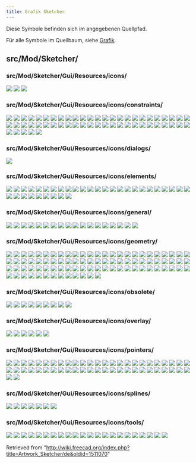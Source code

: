 ```yaml
---
title: Grafik Sketcher
---
```

Diese Symbole befinden sich im angegebenen Quellpfad.

Für alle Symbole im Quellbaum, siehe [Grafik](/Artwork/de "Artwork/de").

## src/Mod/Sketcher/

### src/Mod/Sketcher/Gui/Resources/icons/

![](/images/Sketcher_NotFullyConstrained.svg)
![](/images/Sketcher_Sketch.svg)
![](/images/SketcherWorkbench.svg)

### src/Mod/Sketcher/Gui/Resources/icons/constraints/

![](/images/Constraint_Block.svg)
![](/images/Constraint_Coincident.svg)
![](/images/Constraint_Concentric.svg)
![](/images/Constraint_Diameter.svg)
![](/images/Constraint_Diameter_Driven.svg)
![](/images/Constraint_Dimension.svg)
![](/images/Constraint_Dimension_Driven.svg)
![](/images/Constraint_Ellipse_Axis_Angle.svg)
![](/images/Constraint_Ellipse_Major_Radius.svg)
![](/images/Constraint_Ellipse_Minor_Radius.svg)
![](/images/Constraint_Ellipse_Radii.svg)
![](/images/Constraint_EqualLength.svg)
![](/images/Constraint_ExternalAngle.svg)
![](/images/Constraint_Horizontal.svg)
![](/images/Constraint_HorizontalDistance.svg)
![](/images/Constraint_HorizontalDistance_Driven.svg)
![](/images/Constraint_HorVer.svg)
![](/images/Constraint_InternalAlignment.svg)
![](/images/Constraint_InternalAlignment_Ellipse_Focus1.svg)
![](/images/Constraint_InternalAlignment_Ellipse_Focus2.svg)
![](/images/Constraint_InternalAlignment_Ellipse_MajorAxis.svg)
![](/images/Constraint_InternalAlignment_Ellipse_MinorAxis.svg)
![](/images/Constraint_InternalAngle.svg)
![](/images/Constraint_InternalAngle_Driven.svg)
![](/images/Constraint_Length.svg)
![](/images/Constraint_Length_Driven.svg)
![](/images/Constraint_Lock.svg)
![](/images/Constraint_Lock_Driven.svg)
![](/images/Constraint_Parallel.svg)
![](/images/Constraint_Perpendicular.svg)
![](/images/Constraint_PointOnEnd.svg)
![](/images/Constraint_PointOnMidPoint.svg)
![](/images/Constraint_PointOnObject.svg)
![](/images/Constraint_PointOnPoint.svg)
![](/images/Constraint_PointOnStart.svg)
![](/images/Constraint_PointToObject.svg)
![](/images/Constraint_Radiam.svg)
![](/images/Constraint_Radiam_Driven.svg)
![](/images/Constraint_Radius.svg)
![](/images/Constraint_Radius_Driven.svg)
![](/images/Constraint_SnellsLaw.svg)
![](/images/Constraint_SnellsLaw_Driven.svg)
![](/images/Constraint_Symmetric.svg)
![](/images/Constraint_Tangent.svg)
![](/images/Constraint_TangentToEnd.svg)
![](/images/Constraint_TangentToStart.svg)
![](/images/Constraint_Vertical.svg)
![](/images/Constraint_VerticalDistance.svg)
![](/images/Constraint_VerticalDistance_Driven.svg)
![](/images/Sketcher_Crosshair.svg)
![](/images/Sketcher_ToggleActiveConstraint.svg)
![](/images/Sketcher_ToggleConstraint.svg)
![](/images/Sketcher_ToggleConstraint_Driven.svg)
![](/images/Sketcher_Toggle_Constraint_Driven.svg)
![](/images/Sketcher_Toggle_Constraint_Driving.svg)

### src/Mod/Sketcher/Gui/Resources/icons/dialogs/

![](/images/Sketcher_Settings.svg)

### src/Mod/Sketcher/Gui/Resources/icons/elements/

![](/images/Sketcher_Element_Arc_Edge.svg)
![](/images/Sketcher_Element_Arc_EndPoint.svg)
![](/images/Sketcher_Element_Arc_MidPoint.svg)
![](/images/Sketcher_Element_Arc_StartingPoint.svg)
![](/images/Sketcher_Element_BSpline_Edge.svg)
![](/images/Sketcher_Element_BSpline_EndPoint.svg)
![](/images/Sketcher_Element_BSpline_StartPoint.svg)
![](/images/Sketcher_Element_Circle_Edge.svg)
![](/images/Sketcher_Element_Circle_MidPoint.svg)
![](/images/Sketcher_Element_Ellipse_All.svg)
![](/images/Sketcher_Element_Ellipse_CentrePoint.svg)
![](/images/Sketcher_Element_Ellipse_Edge_1.svg)
![](/images/Sketcher_Element_Ellipse_Edge_2.svg)
![](/images/Sketcher_Element_Ellipse_Focus1.svg)
![](/images/Sketcher_Element_Ellipse_Focus2.svg)
![](/images/Sketcher_Element_Ellipse_MajorAxis.svg)
![](/images/Sketcher_Element_Ellipse_MinorAxis.svg)
![](/images/Sketcher_Element_Elliptical_Arc_Centre_Point.svg)
![](/images/Sketcher_Element_Elliptical_Arc_Edge.svg)
![](/images/Sketcher_Element_Elliptical_Arc_End_Point.svg)
![](/images/Sketcher_Element_Elliptical_Arc_Start_Point.svg)
![](/images/Sketcher_Element_Hyperbolic_Arc_Centre_Point.svg)
![](/images/Sketcher_Element_Hyperbolic_Arc_Edge.svg)
![](/images/Sketcher_Element_Hyperbolic_Arc_End_Point.svg)
![](/images/Sketcher_Element_Hyperbolic_Arc_Start_Point.svg)
![](/images/Sketcher_Element_Line_Edge.svg)
![](/images/Sketcher_Element_Line_EndPoint.svg)
![](/images/Sketcher_Element_Line_StartingPoint.svg)
![](/images/Sketcher_Element_Parabolic_Arc_Centre_Point.svg)
![](/images/Sketcher_Element_Parabolic_Arc_Edge.svg)
![](/images/Sketcher_Element_Parabolic_Arc_End_Point.svg)
![](/images/Sketcher_Element_Parabolic_Arc_Start_Point.svg)
![](/images/Sketcher_Element_Point_StartingPoint.svg)
![](/images/Sketcher_Element_SelectionTypeInvalid.svg)

### src/Mod/Sketcher/Gui/Resources/icons/general/

![](/images/Sketcher_EditSketch.svg)
![](/images/Sketcher_GridToggle.svg)
![](/images/Sketcher_GridToggle_Deactivated.svg)
![](/images/Sketcher_LeaveSketch.svg)
![](/images/Sketcher_MapSketch.svg)
![](/images/Sketcher_MergeSketch.svg)
![](/images/Sketcher_MirrorSketch.svg)
![](/images/Sketcher_NewSketch.svg)
![](/images/Sketcher_RenderingOrder_Construction.svg)
![](/images/Sketcher_RenderingOrder_External.svg)
![](/images/Sketcher_RenderingOrder_Normal.svg)
![](/images/Sketcher_ReorientSketch.svg)
![](/images/Sketcher_Snap.svg)
![](/images/Sketcher_Snap_Deactivated.svg)
![](/images/Sketcher_SwitchVirtualSpace.svg)
![](/images/Sketcher_ValidateSketch.svg)
![](/images/Sketcher_ViewSection.svg)
![](/images/Sketcher_ViewSketch.svg)

### src/Mod/Sketcher/Gui/Resources/icons/geometry/

![](/images/Sketcher_AlterFillet.svg)
![](/images/Sketcher_CarbonCopy.svg)
![](/images/Sketcher_CarbonCopy_Constr.svg)
![](/images/Sketcher_Conics.svg)
![](/images/Sketcher_Conics_Constr.svg)
![](/images/Sketcher_Conics_Ellipse_3points.svg)
![](/images/Sketcher_Conics_Ellipse_Center.svg)
![](/images/Sketcher_Create_Periodic_BSpline.svg)
![](/images/Sketcher_Create_Periodic_BSpline_Constr.svg)
![](/images/Sketcher_Create_Periodic_BSplineByInterpolation.svg)
![](/images/Sketcher_Create_Periodic_BSplineByInterpolation_Constr.svg)
![](/images/Sketcher_Create3PointArc.svg)
![](/images/Sketcher_Create3PointArc_Constr.svg)
![](/images/Sketcher_Create3PointCircle.svg)
![](/images/Sketcher_Create3PointCircle_Constr.svg)
![](/images/Sketcher_CreateArc.svg)
![](/images/Sketcher_CreateArc_Constr.svg)
![](/images/Sketcher_CreateArcSlot.svg)
![](/images/Sketcher_CreateArcSlot_Constr.svg)
![](/images/Sketcher_CreateBSpline.svg)
![](/images/Sketcher_CreateBSpline_Constr.svg)
![](/images/Sketcher_CreateBSplineByInterpolation.svg)
![](/images/Sketcher_CreateBSplineByInterpolation_Constr.svg)
![](/images/Sketcher_CreateChamfer.svg)
![](/images/Sketcher_CreateCircle.svg)
![](/images/Sketcher_CreateCircle_Constr.svg)
![](/images/Sketcher_CreateEllipse_3points.svg)
![](/images/Sketcher_CreateEllipse_3points_Constr.svg)
![](/images/Sketcher_CreateEllipseByCenter.svg)
![](/images/Sketcher_CreateEllipseByCenter_Constr.svg)
![](/images/Sketcher_CreateElliptical_Arc.svg)
![](/images/Sketcher_CreateElliptical_Arc_Constr.svg)
![](/images/Sketcher_CreateFillet.svg)
![](/images/Sketcher_CreateFrame.svg)
![](/images/Sketcher_CreateFrame_Constr.svg)
![](/images/Sketcher_CreateHeptagon.svg)
![](/images/Sketcher_CreateHeptagon_Constr.svg)
![](/images/Sketcher_CreateHexagon.svg)
![](/images/Sketcher_CreateHexagon_Constr.svg)
![](/images/Sketcher_CreateHyperbolic_Arc.svg)
![](/images/Sketcher_CreateHyperbolic_Arc_Constr.svg)
![](/images/Sketcher_CreateLine.svg)
![](/images/Sketcher_CreateLine_Constr.svg)
![](/images/Sketcher_CreateLineAngleLength.svg)
![](/images/Sketcher_CreateLineAngleLength_Constr.svg)
![](/images/Sketcher_CreateLineLengthWidth.svg)
![](/images/Sketcher_CreateLineLengthWidth_Constr.svg)
![](/images/Sketcher_CreateOblong.svg)
![](/images/Sketcher_CreateOblong_Constr.svg)
![](/images/Sketcher_CreateOctagon.svg)
![](/images/Sketcher_CreateOctagon_Constr.svg)
![](/images/Sketcher_CreateParabolic_Arc.svg)
![](/images/Sketcher_CreateParabolic_Arc_Constr.svg)
![](/images/Sketcher_CreatePentagon.svg)
![](/images/Sketcher_CreatePentagon_Constr.svg)
![](/images/Sketcher_CreatePoint.svg)
![](/images/Sketcher_CreatePointFillet.svg)
![](/images/Sketcher_CreatePolyline.svg)
![](/images/Sketcher_CreatePolyline_Constr.svg)
![](/images/Sketcher_CreateRectangle.svg)
![](/images/Sketcher_CreateRectangle_Center.svg)
![](/images/Sketcher_CreateRectangle_Center_Constr.svg)
![](/images/Sketcher_CreateRectangle_Constr.svg)
![](/images/Sketcher_CreateRectangle3Points.svg)
![](/images/Sketcher_CreateRectangle3Points_Center.svg)
![](/images/Sketcher_CreateRectangle3Points_Center_Constr.svg)
![](/images/Sketcher_CreateRectangle3Points_Constr.svg)
![](/images/Sketcher_CreateRectangleSlot.svg)
![](/images/Sketcher_CreateRectangleSlot_Constr.svg)
![](/images/Sketcher_CreateRegularPolygon.svg)
![](/images/Sketcher_CreateRegularPolygon_Constr.svg)
![](/images/Sketcher_CreateSlot.svg)
![](/images/Sketcher_CreateSlot_Constr.svg)
![](/images/Sketcher_CreateSquare.svg)
![](/images/Sketcher_CreateSquare_Constr.svg)
![](/images/Sketcher_CreateText.svg)
![](/images/Sketcher_CreateTriangle.svg)
![](/images/Sketcher_CreateTriangle_Constr.svg)
![](/images/Sketcher_Extend.svg)
![](/images/Sketcher_External.svg)
![](/images/Sketcher_Intersection.svg)
![](/images/Sketcher_Intersection_Constr.svg)
![](/images/Sketcher_Projection.svg)
![](/images/Sketcher_Projection_Constr.svg)
![](/images/Sketcher_Split.svg)
![](/images/Sketcher_ToggleConstruction.svg)
![](/images/Sketcher_ToggleConstruction_Constr.svg)
![](/images/Sketcher_Trimming.svg)

### src/Mod/Sketcher/Gui/Resources/icons/obsolete/

![](/images/Sketcher_ConstrainCoincident_old.svg)
![](/images/Sketcher_ConstrainDistance_old.svg)
![](/images/Sketcher_ConstrainHorizontal_old.svg)
![](/images/Sketcher_ConstrainParallel_old.svg)
![](/images/Sketcher_ConstrainVertical_old.svg)
![](/images/Sketcher_DraftLine.svg)
![](/images/Sketcher_ProfilesHexagon1.svg)
![](/images/Sketcher_ToggleConstruction_old.svg)
![](/images/Sketcher_ToggleNormal.svg)

### src/Mod/Sketcher/Gui/Resources/icons/overlay/

![](/images/Sketcher_ArcOverlay.svg)
![](/images/Sketcher_BSplineComb.svg)
![](/images/Sketcher_BSplineDegree.svg)
![](/images/Sketcher_BSplineKnotMultiplicity.svg)
![](/images/Sketcher_BSplinePoleWeight.svg)
![](/images/Sketcher_BSplinePolygon.svg)

### src/Mod/Sketcher/Gui/Resources/icons/pointers/

![](/images/Sketcher_Pointer_CarbonCopy.svg)
![](/images/Sketcher_Pointer_Create_3PointArc.svg)
![](/images/Sketcher_Pointer_Create_3PointCircle.svg)
![](/images/Sketcher_Pointer_Create_Arc.svg)
![](/images/Sketcher_Pointer_Create_ArcOfEllipse.svg)
![](/images/Sketcher_Pointer_Create_ArcOfHyperbola.svg)
![](/images/Sketcher_Pointer_Create_ArcOfParabola.svg)
![](/images/Sketcher_Pointer_Create_ArcSlot.svg)
![](/images/Sketcher_Pointer_Create_Box.svg)
![](/images/Sketcher_Pointer_Create_Box_3Points.svg)
![](/images/Sketcher_Pointer_Create_Box_3Points_Center.svg)
![](/images/Sketcher_Pointer_Create_Box_Center.svg)
![](/images/Sketcher_Pointer_Create_BSpline.svg)
![](/images/Sketcher_Pointer_Create_BSplineByInterpolation.svg)
![](/images/Sketcher_Pointer_Create_Chamfer.svg)
![](/images/Sketcher_Pointer_Create_Circle.svg)
![](/images/Sketcher_Pointer_Create_Ellipse_3points.svg)
![](/images/Sketcher_Pointer_Create_EllipseByCenter.svg)
![](/images/Sketcher_Pointer_Create_Fillet.svg)
![](/images/Sketcher_Pointer_Create_Frame.svg)
![](/images/Sketcher_Pointer_Create_Frame_Center.svg)
![](/images/Sketcher_Pointer_Create_Line.svg)
![](/images/Sketcher_Pointer_Create_Line_Polar.svg)
![](/images/Sketcher_Pointer_Create_Lineset.svg)
![](/images/Sketcher_Pointer_Create_Offset.svg)
![](/images/Sketcher_Pointer_Create_Periodic_BSpline.svg)
![](/images/Sketcher_Pointer_Create_Periodic_BSplineByInterpolation.svg)
![](/images/Sketcher_Pointer_Create_Point.svg)
![](/images/Sketcher_Pointer_Create_PointChamfer.svg)
![](/images/Sketcher_Pointer_Create_PointFillet.svg)
![](/images/Sketcher_Pointer_Create_RectangleSlot.svg)
![](/images/Sketcher_Pointer_Create_Rotate.svg)
![](/images/Sketcher_Pointer_Create_Scale.svg)
![](/images/Sketcher_Pointer_Create_Symmetry.svg)
![](/images/Sketcher_Pointer_Create_Translate.svg)
![](/images/Sketcher_Pointer_Extension.svg)
![](/images/Sketcher_Pointer_External.svg)
![](/images/Sketcher_Pointer_Heptagon.svg)
![](/images/Sketcher_Pointer_Hexagon.svg)
![](/images/Sketcher_Pointer_InsertKnot.svg)
![](/images/Sketcher_Pointer_Oblong.svg)
![](/images/Sketcher_Pointer_Oblong_Center.svg)
![](/images/Sketcher_Pointer_Oblong_Frame.svg)
![](/images/Sketcher_Pointer_Oblong_Frame_Center.svg)
![](/images/Sketcher_Pointer_Octagon.svg)
![](/images/Sketcher_Pointer_Pentagon.svg)
![](/images/Sketcher_Pointer_Regular_Polygon.svg)
![](/images/Sketcher_Pointer_Slot.svg)
![](/images/Sketcher_Pointer_Splitting.svg)
![](/images/Sketcher_Pointer_Text.svg)
![](/images/Sketcher_Pointer_Triangle.svg)
![](/images/Sketcher_Pointer_Trimming.svg)

### src/Mod/Sketcher/Gui/Resources/icons/splines/

![](/images/Sketcher_BSplineConvertToNURBS.svg)
![](/images/Sketcher_BSplineDecreaseDegree.svg)
![](/images/Sketcher_BSplineDecreaseKnotMultiplicity.svg)
![](/images/Sketcher_BSplineIncreaseDegree.svg)
![](/images/Sketcher_BSplineIncreaseKnotMultiplicity.svg)
![](/images/Sketcher_BSplineInsertKnot.svg)
![](/images/Sketcher_JoinCurves.svg)

### src/Mod/Sketcher/Gui/Resources/icons/tools/

![](/images/Sketcher_Clone.svg)
![](/images/Sketcher_Copy.svg)
![](/images/Sketcher_DeleteConstraints.svg)
![](/images/Sketcher_DeleteGeometry.svg)
![](/images/Sketcher_Move.svg)
![](/images/Sketcher_Offset.svg)
![](/images/Sketcher_OffsetArc.svg)
![](/images/Sketcher_OffsetIntersection.svg)
![](/images/Sketcher_RectangularArray.svg)
![](/images/Sketcher_RemoveAxesAlignment.svg)
![](/images/Sketcher_Rotate.svg)
![](/images/Sketcher_Scale.svg)
![](/images/Sketcher_SelectConflictingConstraints.svg)
![](/images/Sketcher_SelectConstraints.svg)
![](/images/Sketcher_SelectElementsAssociatedWithConstraints.svg)
![](/images/Sketcher_SelectElementsWithDoFs.svg)
![](/images/Sketcher_SelectHorizontalAxis.svg)
![](/images/Sketcher_SelectOrigin.svg)
![](/images/Sketcher_SelectRedundantConstraints.svg)
![](/images/Sketcher_SelectVerticalAxis.svg)
![](/images/Sketcher_Symmetry.svg)
![](/images/Sketcher_Translate.svg)

Retrieved from "<http://wiki.freecad.org/index.php?title=Artwork_Sketcher/de&oldid=1511070>"